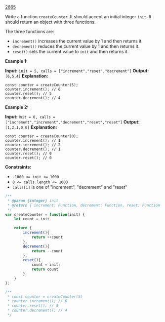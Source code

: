 [2665](https://leetcode.com/problems/counter-ii)

Write a function `createCounter`. It should accept an initial integer `init`. It should return an object with three functions.

The three functions are:

- `increment()` increases the current value by 1 and then returns it.
- `decrement()` reduces the current value by 1 and then returns it.
- `reset()` sets the current value to `init` and then returns it.

**Example 1:**

**Input:** `init = 5, calls = ["increment","reset","decrement"]`
**Output:** `[6,5,4]`
**Explanation:**
```
const counter = createCounter(5);
counter.increment(); // 6
counter.reset(); // 5
counter.decrement(); // 4
```

**Example 2:**

**Input:** i`nit = 0, calls = ["increment","increment","decrement","reset","reset"]`
**Output:** `[1,2,1,0,0]`
**Explanation:**
```
const counter = createCounter(0);
counter.increment(); // 1
counter.increment(); // 2
counter.decrement(); // 1
counter.reset(); // 0
counter.reset(); // 0
```

**Constraints:**
- `-1000 <= init <= 1000`
- `0 <= calls.length <= 1000`
- `calls[i]` is one of "increment", "decrement" and "reset"

```js
/**
 * @param {integer} init
 * @return { increment: Function, decrement: Function, reset: Function }
 */
var createCounter = function(init) {
    let count = init

    return {
        increment(){
            return ++count
        },
        decrement(){
            return --count
        },
        reset(){
            count = init;
            return count
        }
    }
};

/**
 * const counter = createCounter(5)
 * counter.increment(); // 6
 * counter.reset(); // 5
 * counter.decrement(); // 4
 */
```